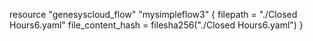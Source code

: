 resource "genesyscloud_flow" "mysimpleflow3" {
  filepath = "./Closed Hours6.yaml"
  file_content_hash = filesha256("./Closed Hours6.yaml") 
}
